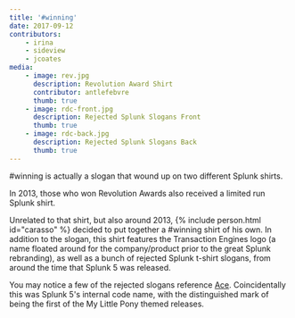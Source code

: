 ```yaml
---
title: '#winning'
date: 2017-09-12
contributors:
    - irina
    - sideview
    - jcoates
media:
    - image: rev.jpg
      description: Revolution Award Shirt
      contributor: antlefebvre
      thumb: true
    - image: rdc-front.jpg
      description: Rejected Splunk Slogans Front
      thumb: true
    - image: rdc-back.jpg
      description: Rejected Splunk Slogans Back
      thumb: true
---
```

#winning is actually a slogan that wound up on two different Splunk shirts. 

In 2013, those who won Revolution Awards also received a limited run Splunk shirt.

Unrelated to that shirt, but also around 2013, {% include person.html id="carasso" %} decided to put together a #winning shirt of his own. In addition to the slogan, this shirt features the Transaction Engines logo (a name floated around for the company/product prior to the great Splunk rebranding), as well as a bunch of rejected Splunk t-shirt slogans, from around the time that Splunk 5 was released.

You may notice a few of the rejected slogans reference [Ace](http://mlptales.wikia.com/wiki/Ace). Coincidentally this was Splunk 5's internal code name, with the distinguished mark of being the first of the My Little Pony themed releases.
